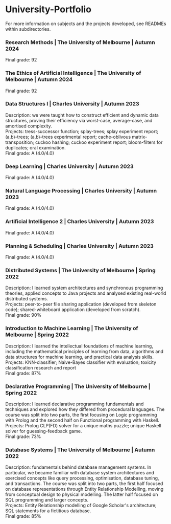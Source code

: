 # University-Portfolio

For more information on subjects and the projects developed, see READMEs within subdirectories.

### Research Methods | The University of Melbourne | Autumn 2024
Final grade: 92

### The Ethics of Artificial Intelligence | The University of Melbourne | Autumn 2024
Final grade: 92

### Data Structures I | Charles University | Autumn 2023
Description: we were taught how to construct efficient and dynamic data structures, proving their efficiency via worst-case, average-case, and amortised complexity. \
Projects: tress-successor function; splay-trees; splay experiment report; (a,b)-trees; (a,b)-trees experimental report; cache-oblivous matrix-transposition; cuckoo hashing; cuckoo experiment report; bloom-filters for duplicates; oral examination. \
Final grade: A (4.0/4.0)

### Deep Learning | Charles University | Autumn 2023
Final grade: A (4.0/4.0)

### Natural Language Processing | Charles University | Autumn 2023
Final grade: A (4.0/4.0)

### Artificial Intelligence 2 | Charles University | Autumn 2023
Final grade: A (4.0/4.0)

### Planning & Scheduling | Charles University | Autumn 2023
Final grade: A (4.0/4.0)


### Distributed Systems | The University of Melbourne | Spring 2022
Description: I learned system architectures and synchronous programming theories, applied concepts to Java projects and analysed existing real-world distributed systems. \
Projects: peer-to-peer file sharing application (developed from skeleton code); shared-whiteboard application (developed from scratch). \
Final grade: 90% 

### Introduction to Machine Learning | The University of Melbourne | Spring 2022
Description: I learned the intellectual foundations of machine learning, including the mathematical principles of learning from data, algorithms and data structures for machine learning, and practical data analysis skills. \
Projects: KNN-classifier; Naive-Bayes classifier with evaluation; toxicity classification research and report \
Final grade: 87% 

### Declarative Programming | The University of Melbourne | Spring 2022
Description: I learned declarative programming fundamentals and techniques and explored how they differed from procedural languages. The course was split into two parts, the first focusing on Logic programming with Prolog and the second half on Functional programming with Haskell. \
Projects: Prolog CLP(FD) solver for a unique maths puzzle; unique Haskell solver for guessing-feedback game. \
Final grade: 73% 

### Database Systems | The University of Melbourne | Autumn 2022
Description: fundamentals behind database management systems. In particular, we became familiar with database system architectures and exercised concepts like query processing, optimisation, database tuning, and transactions. The course was split into two parts, the first half focused on database representations through Entity Relationship Modelling, moving from conceptual design to physical modelling. The latter half focused on SQL programming and larger concepts. \
Projects: Entity Relationship modelling of Google Scholar's architecture; SQL statements for a fictitious database. \
Final grade: 85% 
